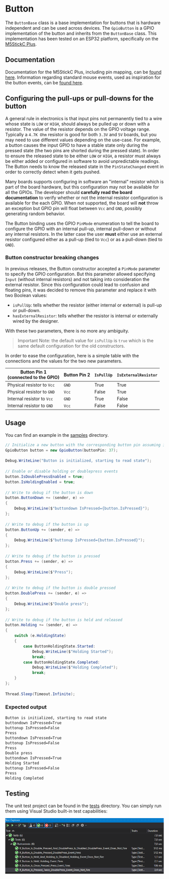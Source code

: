 ﻿# Button

The `ButtonBase` class is a base implementation for buttons that is hardware independent and can be used across devices.
The `GpioButton` is a GPIO implementation of the button and inherits from the `ButtonBase` class. This implementation has been tested on an ESP32 platform, specifically on the [M5StickC Plus](https://shop.m5stack.com/products/m5stickc-plus-esp32-pico-mini-iot-development-kit).

## Documentation

Documentation for the M5StickC Plus, including pin mapping, can be [found here](https://docs.m5stack.com/en/core/m5stickc_plus).
Information regarding standard mouse events, used as inspiration for the button events, can be [found here](https://docs.microsoft.com/en-us/dotnet/desktop/winforms/input-mouse/events?view=netdesktop-5.0#standard-click-event-behavior).

## Configuring the pull-ups or pull-downs for the button

A general rule in electronics is that input pins not permanently tied to a wire whose state is `LOW` or `HIGH`, should always be pulled up or down with a resistor. The value of the resistor depends on the GPIO voltage range. Typically a `4.7K Ohm` resistor is good for both `3.3V` and `5V` boards, but you may need to use different values depending on the use-case.
For example, a button causes the input GPIO to have a stable state only during the pressed state (the two pins are shorted during the pressed state).
In order to ensure the released state to be either `LOW` or `HIGH`, a resistor must always be either added or configured in software to avoid unpredictable readings. The Button needs to know the released state in the `PinStateChanged` event in order to correctly detect when it gets pushed.

Many boards supports configuring in software an "internal" resistor which is part of the board hardware, but this configuration may not be available for all the GPIOs. The developer should **carefully read the board documentation** to verify whether or not the internal resistor configuration is available for the each GPIO. When not supported, the board will **not** throw an exception but GPIO pin will float between `Vcc` and `GND`, possibly generating random behavior.

The Button binding uses the GPIO `PinMode` enumeration to tell the board to configure the GPIO with an internal pull-up, internal pull-down or without any internal resistors. In the latter case the user **must** either use an external resistor configured either as a pull-up (tied to `Vcc`) or as a pull-down (tied to `GND`).

### Button constructor breaking changes

In previous releases, the Button constructor accepted a `PinMode` parameter to specify the GPIO configuration. But this parameter allowed specifying `Input` (without internal resistors) and not taking into consideration the external resistor. Since this configuration could lead to confusion and floating pins, it was decided to remove this parameter and replace it with two Boolean values:

* `isPullUp`: tells whether the resistor (either internal or external) is pull-up or pull-down.
* `hasExternalResistor`: tells whether the resistor is internal or externally wired by the designer.

With these two parameters, there is no more any ambiguity.

> Important Note: the default value for `isPullUp` is `true` which is the same default configuration for the old constructors.

In order to ease the configuration, here is a simple table with the connections and the values for the two new parameters.

| Button Pin 1<br />(connected to the GPIO) | Button Pin 2 | `IsPullUp` | `IsExternalResistor` |
| ----------------------------------------- | ------------ | ---------- | -------------------- |
| Physical resistor to `Vcc`                | `GND`        | True       | True                 |
| Physical resistor to `GND`                | `Vcc`        | False      | True                 |
| Internal resistor to `Vcc`                | `GND`        | True       | False                |
| Internal resistor to `GND`                | `Vcc`        | False      | False                |

## Usage

You can find an example in the [samples](./Samples/Program.cs) directory.

```csharp
// Initialize a new button with the corresponding button pin assuming internal pull-up
GpioButton button = new GpioButton(buttonPin: 37);

Debug.WriteLine("Button is initialized, starting to read state");

// Enable or disable holding or doublepress events
button.IsDoublePressEnabled = true;
button.IsHoldingEnabled = true;

// Write to debug if the button is down
button.ButtonDown += (sender, e) =>
{
    Debug.WriteLine($"buttondown IsPressed={button.IsPressed}");
};

// Write to debug if the button is up
button.ButtonUp += (sender, e) =>
{
    Debug.WriteLine($"buttonup IsPressed={button.IsPressed}");
};

// Write to debug if the button is pressed
button.Press += (sender, e) =>
{
    Debug.WriteLine($"Press");
};

// Write to debug if the button is double pressed
button.DoublePress += (sender, e) =>
{
    Debug.WriteLine($"Double press");
};

// Write to debug if the button is held and released
button.Holding += (sender, e) =>
{
    switch (e.HoldingState)
    {
        case ButtonHoldingState.Started:
            Debug.WriteLine($"Holding Started");
            break;
        case ButtonHoldingState.Completed:
            Debug.WriteLine($"Holding Completed");
            break;
    }
};

Thread.Sleep(Timeout.Infinite);
```

### Expected output

```console
Button is initialized, starting to read state
buttondown IsPressed=True
buttonup IsPressed=False
Press
buttondown IsPressed=True
buttonup IsPressed=False
Press
Double press
buttondown IsPressed=True
Holding Started
buttonup IsPressed=False
Press
Holding Completed
```

## Testing

The unit test project can be found in the [tests](./Tests/ButtonTests.cs) directory. You can simply run them using Visual Studio built-in test capabilities:

![unit tests](./unittests.png)
